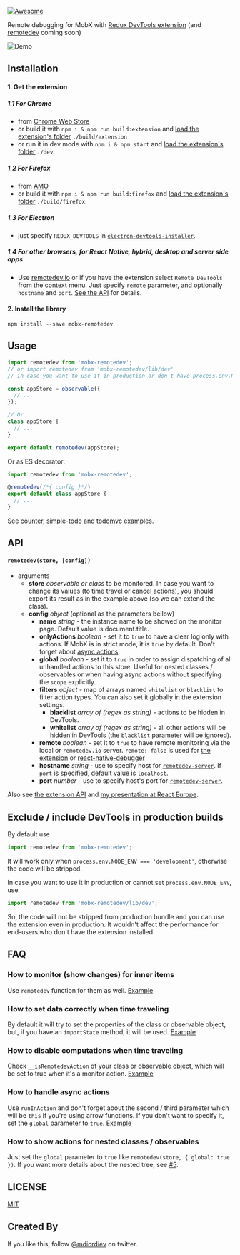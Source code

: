 [![Awesome](https://cdn.rawgit.com/sindresorhus/awesome/d7305f38d29fed78fa85652e3a63e154dd8e8829/media/badge.svg)](https://github.com/sindresorhus/awesome)

Remote debugging for MobX with [Redux DevTools extension](https://github.com/zalmoxisus/redux-devtools-extension) (and [remotedev](https://github.com/zalmoxisus/remotedev) coming soon)

![Demo](demo.gif)

## Installation

#### 1. Get the extension

##### 1.1 For Chrome

- from [Chrome Web Store](https://chrome.google.com/webstore/detail/redux-devtools/lmhkpmbekcpmknklioeibfkpmmfibljd)
- or build it with `npm i & npm run build:extension` and [load the extension's folder](https://developer.chrome.com/extensions/getstarted#unpacked) `./build/extension`
- or run it in dev mode with `npm i & npm start` and [load the extension's folder](https://developer.chrome.com/extensions/getstarted#unpacked) `./dev`.

##### 1.2 For Firefox

- from [AMO](https://addons.mozilla.org/en-US/firefox/addon/remotedev/)
- or build it with `npm i & npm run build:firefox` and [load the extension's folder](https://developer.mozilla.org/en-US/Add-ons/WebExtensions/Temporary_Installation_in_Firefox) `./build/firefox`.

##### 1.3 For Electron

- just specify `REDUX_DEVTOOLS` in [`electron-devtools-installer`](https://github.com/GPMDP/electron-devtools-installer).

##### 1.4 For other browsers, for React Native, hybrid, desktop and server side apps

- Use [remotedev.io](http://remotedev.io/local/) or if you have the extension select `Remote DevTools` from the context menu. Just specify `remote` parameter, and optionally `hostname` and `port`. [See the API](https://github.com/zalmoxisus/mobx-remotedev#remotedevstore-config) for details.

#### 2. Install the library

```
npm install --save mobx-remotedev
```

## Usage

```js
import remotedev from 'mobx-remotedev';
// or import remotedev from 'mobx-remotedev/lib/dev'
// in case you want to use it in production or don't have process.env.NODE_ENV === 'development'

const appStore = observable({
  // ...
});

// Or
class appStore {
  // ...
}

export default remotedev(appStore);
```

Or as ES decorator:

```js
import remotedev from 'mobx-remotedev';

@remotedev(/*{ config }*/)
export default class appStore {
  // ...
}
```

See [counter](https://github.com/zalmoxisus/mobx-remotedev/blob/master/examples/counter/stores/appState.js), [simple-todo](https://github.com/zalmoxisus/mobx-remotedev/blob/master/examples/simple-todo/index.js) and [todomvc](https://github.com/zalmoxisus/mobx-remotedev/tree/master/examples/todomvc/src/stores) examples.

## API

#### `remotedev(store, [config])`

- arguments
  - **store** _observable or class_ to be monitored. In case you want to change its values (to time travel or cancel actions), you should export its result as in the example above (so we can extend the class).
  - **config** _object_ (optional as the parameters bellow)
    - **name** _string_ - the instance name to be showed on the monitor page. Default value is document.title.
    - **onlyActions** _boolean_ - set it to `true` to have a clear log only with actions. If MobX is in strict mode, it is `true` by default. Don't forget about [async actions](https://github.com/zalmoxisus/mobx-remotedev#how-to-handle-async-actions).
    - **global** _boolean_ - set it to `true` in order to assign dispatching of all unhandled actions to this store. Useful for nested classes / observables or when having async actions without specifying the `scope` explicitly.
    - **filters** _object_ - map of arrays named `whitelist` or `blacklist` to filter action types. You can also set it globally in the extension settings.
      - **blacklist** _array of (regex as string)_ - actions to be hidden in DevTools.
      - **whitelist** _array of (regex as string)_ - all other actions will be hidden in DevTools (the `blacklist` parameter will be ignored).
    - **remote** _boolean_ - set it to `true` to have remote monitoring via the local or `remotedev.io` server. `remote: false` is used for [the extension](https://github.com/zalmoxisus/redux-devtools-extension) or [react-native-debugger](https://github.com/jhen0409/react-native-debugger)
    - **hostname** _string_ - use to specify host for [`remotedev-server`](https://github.com/zalmoxisus/remotedev-server). If `port` is specified, default value is `localhost`.
    - **port** _number_ - use to specify host's port for [`remotedev-server`](https://github.com/zalmoxisus/remotedev-server).

Also see [the extension API](https://github.com/zalmoxisus/redux-devtools-extension#documentation) and [my presentation at React Europe](https://youtu.be/YU8jQ2HtqH4).

## Exclude / include DevTools in production builds

By default use

```js
import remotedev from 'mobx-remotedev';
```

It will work only when `process.env.NODE_ENV === 'development'`, otherwise the code will be stripped.

In case you want to use it in production or cannot set `process.env.NODE_ENV`, use

```js
import remotedev from 'mobx-remotedev/lib/dev';
```

So, the code will not be stripped from production bundle and you can use the extension even in production. It wouldn't affect the performance for end-users who don't have the extension installed.

## FAQ

### How to monitor (show changes) for inner items

Use `remotedev` function for them as well. [Example](https://github.com/zalmoxisus/mobx-remotedev/blob/master/examples/simple-todo/index.js#L22)

### How to set data correctly when time traveling

By default it will try to set the properties of the class or observable object, but, if you have an `importState` method, it will be used. [Example](https://github.com/zalmoxisus/mobx-remotedev/blob/master/examples/todomvc/src/stores/TodoStore.js#L56)

### How to disable computations when time traveling

Check `__isRemotedevAction` of your class or observable object, which will be set to true when it's a monitor action. [Example](https://github.com/zalmoxisus/mobx-remotedev/blob/master/examples/todomvc/src/stores/TodoStore.js#L22)

### How to handle async actions

Use `runInAction` and don't forget about the second / third parameter which will be `this` if you're using arrow functions. If you don't want to specify it, set the `global` parameter to `true`. [Example](https://github.com/zalmoxisus/mobx-remotedev/blob/master/examples/counter/stores/appState.js#L14)

### How to show actions for nested classes / observables

Just set the `global` parameter to `true` like `remotedev(store, { global: true })`. If you want more details about the nested tree, see [#5](https://github.com/zalmoxisus/mobx-remotedev/pull/5).

## LICENSE

[MIT](LICENSE)

## Created By

If you like this, follow [@mdiordiev](https://twitter.com/mdiordiev) on twitter.
